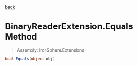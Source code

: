 ﻿

[back](/IronSphere.Extensions/types/BinaryReaderExtension)

# BinaryReaderExtension.Equals Method

> Assembly: IronSphere.Extensions

```csharp
bool Equals(object obj)
```



 